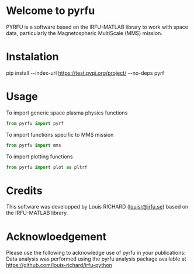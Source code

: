 

# Welcome to pyrfu

PYRFU is a software based on the IRFU-MATLAB library to work with space data, particularly the Magnetospheric MultiScale (MMS) mission. 


# Instalation
pip install --index-url https://test.pypi.org/project/ --no-deps pyrf 

# Usage
To import generic space plasma physics functions
```python
from pyrfu import pyrf
```

To import functions specific to MMS mission
```python
from pyrfu import mms
```

To import plotting functions
```python
from pyrfu import plot as pltrf
```

# Credits 
This software was developped by Louis RICHARD (louisr@irfu.se) based on the IRFU-MATLAB library.


# Acknowloedgement
Please use the following to acknowledge use of pyrfu in your publications:
Data analysis was performed using the pyrfu analysis package available at https://github.com/louis-richard/irfu-python
